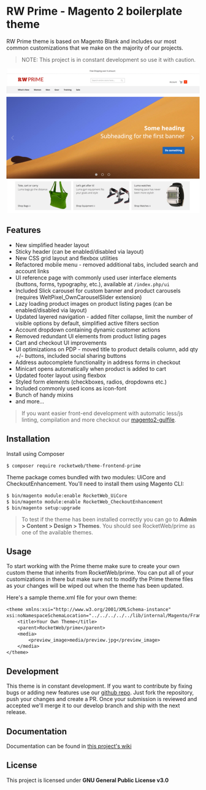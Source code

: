 # RW Prime - Magento 2 boilerplate theme
RW Prime theme is based on Magento Blank and includes our most common customizations that we make on the majority of our projects. 

> NOTE: This project is in constant development so use it with caution.

![RW Prime](media/preview.png)

## Features
* New simplified header layout
* Sticky header (can be enabled/disabled via layout)
* New CSS grid layout and flexbox utilities
* Refactored mobile menu - removed additional tabs, included search and account links 
* UI reference page with commonly used user interface elements (buttons, forms, typography, etc.), available at `/index.php/ui`
* Included Slick carousel for custom banner and product carousels (requires WeltPixel_OwnCarouselSlider extension)
* Lazy loading product images on product listing pages (can be enabled/disabled via layout)
* Updated layered navigation - added filter collapse, limit the number of visible options by default, simplified active filters section
* Account dropdown containing dynamic customer actions
* Removed redundant UI elements from product listing pages
* Cart and checkout UI improvements 
* UI optimizations on PDP - moved title to product details column, add qty +/- buttons, included social sharing buttons
* Address autocomplete functionality in address forms in checkout
* Minicart opens automatically when product is added to cart
* Updated footer layout using flexbox
* Styled form elements (checkboxes, radios, dropdowns etc.)
* Included commonly used icons as icon-font
* Bunch of handy mixins 
* and more...

> If you want easier front-end development with automatic less/js linting, compilation and more checkout our [magento2-gulfile](https://github.com/rocketweb-fed/magento2-gulpfile).

## Installation
Install using Composer
```
$ composer require rocketweb/theme-frontend-prime
```

Theme package comes bundled with two modules: UiCore and CheckoutEnhancement. You'll need to install them using Magento CLI:
```
$ bin/magento module:enable RocketWeb_UiCore
$ bin/magento module:enable RocketWeb_CheckoutEnhancement
$ bin/magento setup:upgrade
```

> To test if the theme has been installed correctly you can go to **Admin > Content > Design > Themes**. You should see RocketWeb/prime as one of the available themes.

## Usage
To start working with the Prime theme make sure to create your own custom theme that inherits from RocketWeb/prime. You can put all of your customizations in there but make sure not to modify the Prime theme files as your changes will be wiped out when the theme has been updated.

Here's a sample theme.xml file for your own theme:
```
<theme xmlns:xsi="http://www.w3.org/2001/XMLSchema-instance" xsi:noNamespaceSchemaLocation="../../../../../lib/internal/Magento/Framework/Config/etc/theme.xsd">
    <title>Your Own Theme</title>
    <parent>RocketWeb/prime</parent>
    <media>
        <preview_image>media/preview.jpg</preview_image>
    </media>
</theme>
```

## Development
This theme is in constant development. If you want to contribute by fixing bugs or adding new features use our [github repo](https://github.com/rocketweb-fed/magento2-theme-prime). Just fork the repository, push your changes and create a PR. Once your submission is reviewed and accepted we'll merge it to our develop branch and ship with the next release.


## Documentation
Documentation can be found in [this project's wiki](https://github.com/rocketweb-fed/magento2-theme-prime/wiki)


## License
This project is licensed under **GNU General Public License v3.0**